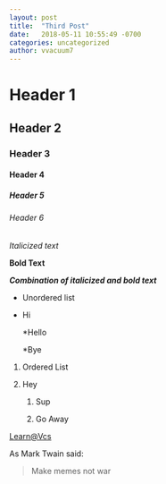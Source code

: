 ```yaml
---
layout: post
title:  "Third Post"
date:   2018-05-11 10:55:49 -0700
categories: uncategorized
author: vvacuum7
---
```


# Header 1
## Header 2
### Header 3
#### Header 4
##### Header 5
###### Header 6
*Italicized text*

**Bold Text**

_**Combination of italicized and bold text**_

* Unordered list
* Hi
 
     *Hello
  
     *Bye
  
1. Ordered List
2. Hey

    1. Sup
  
    2. Go Away
    
[Learn@Vcs][learn.vcs]

[learn.vcs]: learn.vcs.net

As Mark Twain said:

> Make memes not war
